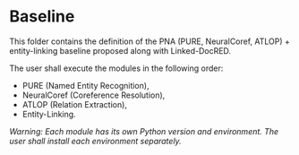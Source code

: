 # Baseline

This folder contains the definition of the PNA (PURE, NeuralCoref, ATLOP) + entity-linking baseline proposed along with Linked-DocRED.

The user shall execute the modules in the following order:
* PURE (Named Entity Recognition),
* NeuralCoref (Coreference Resolution),
* ATLOP (Relation Extraction),
* Entity-Linking.

*Warning: Each module has its own Python version and environment. The user shall install each environment separately.*